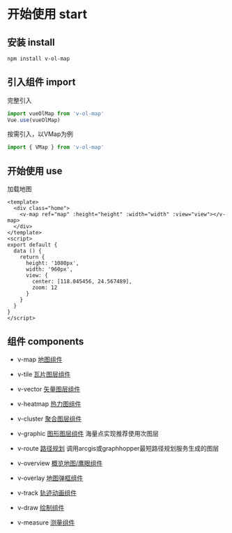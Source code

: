 # 开始使用 start

## 安装 install

```bash
npm install v-ol-map
```

## 引入组件 import

完整引入

```javascript
import vueOlMap from 'v-ol-map'
Vue.use(vueOlMap)
```

按需引入，以VMap为例

```javascript
import { VMap } from 'v-ol-map'
```

## 开始使用 use

加载地图

```vue
<template>
  <div class="home">
    <v-map ref="map" :height="height" :width="width" :view="view"></v-map>
  </div>
</template>
<script>
export default {
  data () {
    return {
      height: '1080px',
      width: '960px',
      view: {
        center: [118.045456, 24.567489],
        zoom: 12
      }
    }
  }
}
</script>
```

## 组件 components

* v-map [地图组件](MAP.md)

* v-tile [瓦片图层组件](TILELAYER.md)

* v-vector [矢量图层组件](VECTORLAYER.md)

* v-heatmap [热力图组件](HEATMAPLAYER.md)

* v-cluster [聚合图层组件](CLUSTERLAYER.md)

* v-graphic [图形图层组件](GRAPHICLAYER.md) 海量点实现推荐使用次图层

* v-route [路径规划](ROUTELAYER.md) 调用arcgis或graphhopper最短路径规划服务生成的图层

* v-overview [概览地图/鹰眼组件](OVERVIEW.md)

* v-overlay [地图弹框组件](OVERLAY.md)

* v-track [轨迹动画组件](TRACK.md)

* v-draw [绘制组件](DRAW.md)

* v-measure [测量组件](MEASURE.md)
